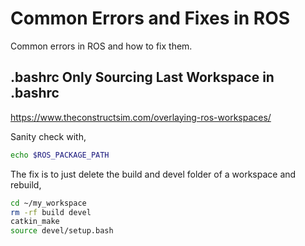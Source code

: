 # Common Errors and Fixes in ROS
Common errors in ROS and how to fix them.

## .bashrc Only Sourcing Last Workspace in .bashrc
https://www.theconstructsim.com/overlaying-ros-workspaces/

Sanity check with,
```bash
echo $ROS_PACKAGE_PATH
```
The fix is to just delete the build and devel folder of a workspace and rebuild,
```bash
cd ~/my_workspace
rm -rf build devel
catkin_make
source devel/setup.bash
```


